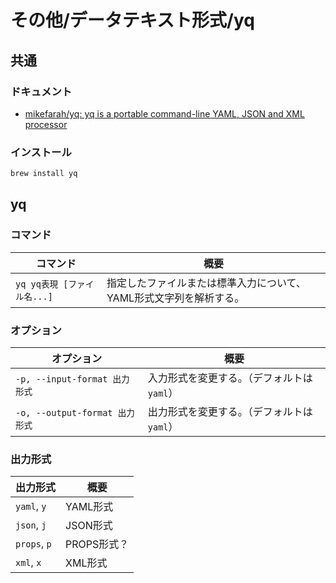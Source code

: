 # その他/データテキスト形式/yq

## 共通

### ドキュメント

- [mikefarah/yq: yq is a portable command-line YAML, JSON and XML processor](https://github.com/mikefarah/yq)

### インストール

```bash
brew install yq
```

## yq

### コマンド

| コマンド                    | 概要                                                         |
| --------------------------- | ------------------------------------------------------------ |
| `yq yq表現 [ファイル名...]` | 指定したファイルまたは標準入力について、YAML形式文字列を解析する。 |

### オプション

| オプション                     | 概要                                       |
| ------------------------------ | ------------------------------------------ |
| `-p, --input-format 出力形式`  | 入力形式を変更する。（デフォルトは`yaml`） |
| `-o, --output-format 出力形式` | 出力形式を変更する。（デフォルトは`yaml`） |

### 出力形式

| 出力形式     | 概要        |
| ------------ | ----------- |
| `yaml`, `y`  | YAML形式    |
| `json`, `j`  | JSON形式    |
| `props`, `p` | PROPS形式？ |
| `xml`, `x`   | XML形式     |
